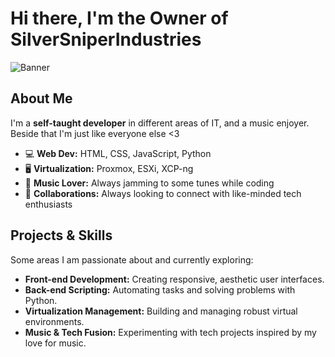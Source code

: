 # Hi there, I'm the Owner of **SilverSniperIndustries**

![Banner](https://sebys-page-10-assets-page.netlify.app/media/pngfind.com-head-png-304893.png)

## About Me

I'm a **self-taught developer** in different areas of IT, and a music enjoyer.
Beside that I'm just like everyone else <3

- 💻 **Web Dev:** HTML, CSS, JavaScript, Python  
- 🖥️ **Virtualization:** Proxmox, ESXi, XCP-ng  
- 🎵 **Music Lover:** Always jamming to some tunes while coding  
- 🤝 **Collaborations:** Always looking to connect with like-minded tech enthusiasts

## Projects & Skills

Some areas I am passionate about and currently exploring:

- **Front-end Development:** Creating responsive, aesthetic user interfaces.
- **Back-end Scripting:** Automating tasks and solving problems with Python.
- **Virtualization Management:** Building and managing robust virtual environments.
- **Music & Tech Fusion:** Experimenting with tech projects inspired by my love for music.
